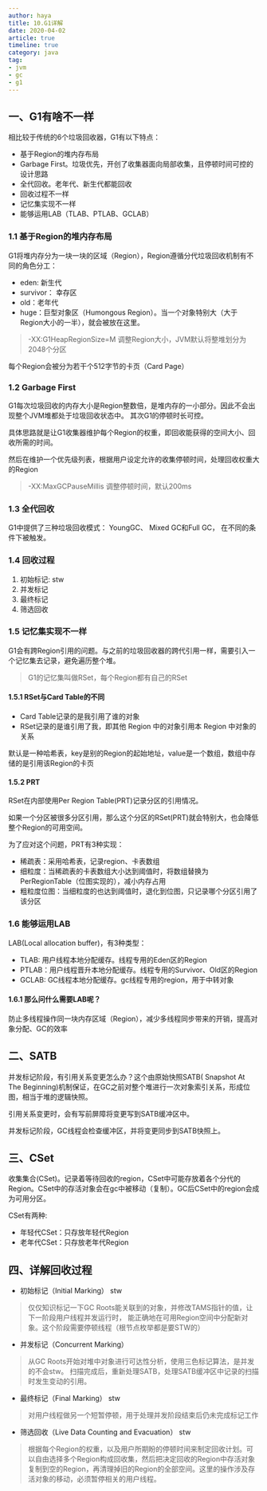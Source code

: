 ```yaml
---
author: haya
title: 10.G1详解
date: 2020-04-02
article: true
timeline: true
category: java
tag:
- jvm
- gc
- g1
---
```


## 一、G1有啥不一样
相比较于传统的6个垃圾回收器，G1有以下特点：
- 基于Region的堆内存布局
- Garbage First。垃圾优先，开创了收集器面向局部收集，且停顿时间可控的设计思路
- 全代回收。老年代、新生代都能回收
- 回收过程不一样
- 记忆集实现不一样
- 能够运用LAB（TLAB、PTLAB、GCLAB）


### 1.1 基于Region的堆内存布局

G1将堆内存分为一块一块的区域（Region），Region遵循分代垃圾回收机制有不同的角色分工：
- eden: 新生代
- survivor： 幸存区
- old：老年代
- huge：巨型对象区（Humongous Region）。当一个对象特别大（大于Region大小的一半），就会被放在这里。
> -XX:G1HeapRegionSize=M 调整Region大小，JVM默认将整堆划分为2048个分区

每个Region会被分为若干个512字节的卡页（Card Page）



### 1.2 Garbage First
G1每次垃圾回收的内存大小是Region整数倍，是堆内存的一小部分。因此不会出现整个JVM堆都处于垃圾回收状态中。
其次G1的停顿时长可控。

具体思路就是让G1收集器维护每个Region的权重，即回收能获得的空间大小、回收所需的时间。

然后在维护一个优先级列表，根据用户设定允许的收集停顿时间，处理回收权重大的Region
> -XX:MaxGCPauseMillis 调整停顿时间，默认200ms


### 1.3 全代回收

G1中提供了三种垃圾回收模式： YoungGC、 Mixed GC和Full GC， 在不同的条件下被触发。


### 1.4 回收过程
1. 初始标记: stw
2. 并发标记
3. 最终标记
4. 筛选回收

### 1.5 记忆集实现不一样
G1会有跨Region引用的问题。与之前的垃圾回收器的跨代引用一样，需要引入一个记忆集去记录，避免遍历整个堆。
> G1的记忆集叫做RSet，每个Region都有自己的RSet

#### 1.5.1 RSet与Card Table的不同
- Card Table记录的是我引用了谁的对象
- RSet记录的是谁引用了我，即其他 Region 中的对象引用本 Region 中对象的关系

默认是一种哈希表，key是别的Region的起始地址，value是一个数组，数组中存储的是引用该Region的卡页

####  1.5.2 PRT
RSet在内部使用Per Region Table(PRT)记录分区的引用情况。

如果一个分区被很多分区引用，那么这个分区的RSet(PRT)就会特别大，也会降低整个Region的可用空间。

为了应对这个问题，PRT有3种实现：
- 稀疏表：采用哈希表，记录region、卡表数组
- 细粒度：当稀疏表的卡表数组大小达到阈值时，将数组替换为PerRegionTable（位图实现的），减小内存占用
- 粗粒度位图：当细粒度的也达到阈值时，退化到位图，只记录哪个分区引用了该分区

### 1.6 能够运用LAB
LAB(Local allocation buffer)，有3种类型：
- TLAB: 用户线程本地分配缓存。线程专用的Eden区的Region
- PTLAB：用户线程晋升本地分配缓存。线程专用的Survivor、Old区的Region
- GCLAB: GC线程本地分配缓存。gc线程专用的region，用于中转对象

#### 1.6.1 那么问什么需要LAB呢？
防止多线程操作同一块内存区域（Region），减少多线程同步带来的开销，提高对象分配、GC的效率



## 二、SATB
并发标记阶段，有引用关系变更怎么办？这个由原始快照SATB( Snapshot At The Beginning)机制保证，在GC之前对整个堆进行一次对象索引关系，形成位图，相当于堆的逻辑快照。

引用关系变更时，会有写前屏障将变更写到SATB缓冲区中。

并发标记阶段，GC线程会检查缓冲区，并将变更同步到SATB快照上。

## 三、CSet
收集集合(CSet)。记录着等待回收的region，CSet中可能存放着各个分代的Region。CSet中的存活对象会在gc中被移动（复制）。GC后CSet中的region会成为可用分区。

CSet有两种:
- 年轻代CSet：只存放年轻代Region
- 老年代CSet：只存放老年代Region

## 四、详解回收过程
- 初始标记（Initial Marking） stw
> 仅仅知识标记一下GC Roots能关联到的对象，并修改TAMS指针的值，让下一阶段用户线程并发运行时，
能正确地在可用Region空间中分配新对象。这个阶段需要停顿线程（根节点枚举都是要STW的）

- 并发标记（Concurrent Marking）
> 从GC Roots开始对堆中对象进行可达性分析，使用三色标记算法，是并发的不会stw。
扫描完成后，重新处理SATB，处理SATB缓冲区中记录的扫描时发生变动的引用。

- 最终标记（Final Marking） stw
> 对用户线程做另一个短暂停顿，用于处理并发阶段结束后仍未完成标记工作

- 筛选回收（Live Data Counting and Evacuation） stw
> 根据每个Region的权重，以及用户所期盼的停顿时间来制定回收计划。可以自由选择多个Region构成回收集，然后把决定回收的Region中存活对象复制到空的Region，再清理掉旧的Region的全部空间。这里的操作涉及存活对象的移动，必须暂停相关的用户线程。






